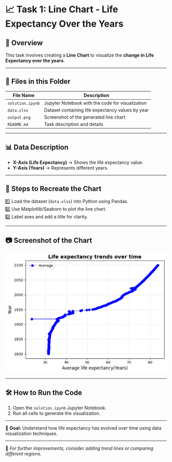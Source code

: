 # 📈 Task 1: Line Chart - Life Expectancy Over the Years

## 📌 Overview  
This task involves creating a **Line Chart** to visualize the **change in Life Expectancy over the years**. 

---

## 📂 Files in this Folder

| File Name         | Description                                    |
|------------------|--------------------------------|
| `solution.ipynb` | Jupyter Notebook with the code for visualization |
| `data.xlsx`       | Dataset containing life expectancy values by year |
| `output.png`     | Screenshot of the generated line chart |
| `README.md`      | Task description and details |

---

## 📊 Data Description
- **X-Axis (Life Expectancy)** → Shows the life expectancy value.
- **Y-Axis (Years)** → Represents different years.

---

## 📜 Steps to Recreate the Chart
1️⃣ Load the dataset (`data.xlsx`) into Python using Pandas.  
2️⃣ Use Matplotlib/Seaborn to plot the line chart.  
3️⃣ Label axes and add a title for clarity.  

---

## 📷 Screenshot of the Chart
![Life Expectancy Chart](output.png)

---

## 🛠️ How to Run the Code
1. Open the `solution.ipynb` Jupyter Notebook.
2. Run all cells to generate the visualization.

---

🚀 **Goal:** Understand how life expectancy has evolved over time using data visualization techniques.

---

🔗 *For further improvements, consider adding trend lines or comparing different regions.*
